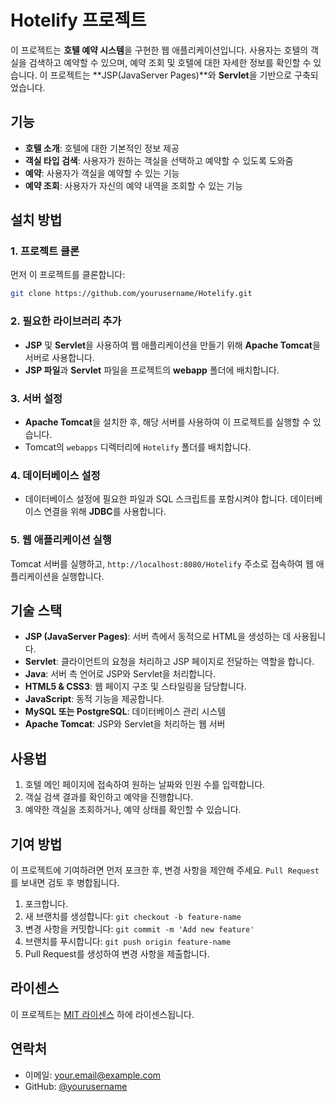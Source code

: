 # Hotelify 프로젝트

이 프로젝트는 **호텔 예약 시스템**을 구현한 웹 애플리케이션입니다. 사용자는 호텔의 객실을 검색하고 예약할 수 있으며, 예약 조회 및 호텔에 대한 자세한 정보를 확인할 수 있습니다. 이 프로젝트는 **JSP(JavaServer Pages)**와 **Servlet**을 기반으로 구축되었습니다.

## 기능

- **호텔 소개**: 호텔에 대한 기본적인 정보 제공
- **객실 타입 검색**: 사용자가 원하는 객실을 선택하고 예약할 수 있도록 도와줌
- **예약**: 사용자가 객실을 예약할 수 있는 기능
- **예약 조회**: 사용자가 자신의 예약 내역을 조회할 수 있는 기능

## 설치 방법

### 1. 프로젝트 클론

먼저 이 프로젝트를 클론합니다:
```bash
git clone https://github.com/yourusername/Hotelify.git
```

### 2. 필요한 라이브러리 추가

- **JSP** 및 **Servlet**을 사용하여 웹 애플리케이션을 만들기 위해 **Apache Tomcat**을 서버로 사용합니다.
- **JSP 파일**과 **Servlet** 파일을 프로젝트의 **webapp** 폴더에 배치합니다.

### 3. 서버 설정

- **Apache Tomcat**을 설치한 후, 해당 서버를 사용하여 이 프로젝트를 실행할 수 있습니다.
- Tomcat의 `webapps` 디렉터리에 `Hotelify` 폴더를 배치합니다.

### 4. 데이터베이스 설정

- 데이터베이스 설정에 필요한 파일과 SQL 스크립트를 포함시켜야 합니다. 데이터베이스 연결을 위해 **JDBC**를 사용합니다.

### 5. 웹 애플리케이션 실행

Tomcat 서버를 실행하고, `http://localhost:8080/Hotelify` 주소로 접속하여 웹 애플리케이션을 실행합니다.

## 기술 스택

- **JSP (JavaServer Pages)**: 서버 측에서 동적으로 HTML을 생성하는 데 사용됩니다.
- **Servlet**: 클라이언트의 요청을 처리하고 JSP 페이지로 전달하는 역할을 합니다.
- **Java**: 서버 측 언어로 JSP와 Servlet을 처리합니다.
- **HTML5 & CSS3**: 웹 페이지 구조 및 스타일링을 담당합니다.
- **JavaScript**: 동적 기능을 제공합니다.
- **MySQL 또는 PostgreSQL**: 데이터베이스 관리 시스템
- **Apache Tomcat**: JSP와 Servlet을 처리하는 웹 서버

## 사용법

1. 호텔 메인 페이지에 접속하여 원하는 날짜와 인원 수를 입력합니다.
2. 객실 검색 결과를 확인하고 예약을 진행합니다.
3. 예약한 객실을 조회하거나, 예약 상태를 확인할 수 있습니다.

## 기여 방법

이 프로젝트에 기여하려면 먼저 포크한 후, 변경 사항을 제안해 주세요. `Pull Request`를 보내면 검토 후 병합됩니다.

1. 포크합니다.
2. 새 브랜치를 생성합니다: `git checkout -b feature-name`
3. 변경 사항을 커밋합니다: `git commit -m 'Add new feature'`
4. 브랜치를 푸시합니다: `git push origin feature-name`
5. Pull Request를 생성하여 변경 사항을 제출합니다.

## 라이센스

이 프로젝트는 [MIT 라이센스](https://opensource.org/licenses/MIT) 하에 라이센스됩니다.

## 연락처

- 이메일: your.email@example.com
- GitHub: [@yourusername](https://github.com/yourusername)
```


